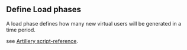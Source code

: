 ## Define Load phases
A load phase defines how many new virtual users will be generated in a time period.

see [Artillery script-reference](https://artillery.io/docs/script-reference/#load-phases).